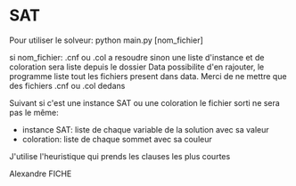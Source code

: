 # SAT
 
Pour utiliser le solveur:
python main.py [nom_fichier]

si nom_fichier: .cnf ou .col a resoudre
sinon une liste d'instance et de coloration sera liste depuis le dossier Data
possibilite d'en rajouter, le programme liste tout les fichiers present dans data.
Merci de ne mettre que des fichiers .cnf ou .col dedans 

Suivant si c'est une instance SAT ou une coloration le fichier sorti ne sera pas le même:
- instance SAT: liste de chaque variable de la solution avec sa valeur
- coloration: liste de chaque sommet avec sa couleur

J'utilise l'heuristique qui prends les clauses les plus courtes

Alexandre FICHE